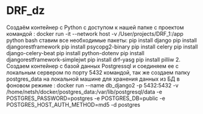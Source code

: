 # DRF_dz
Создаём контейнер с Python с доступом к нашей папке с проектом командой :
docker run -it --network host -v /User/projects/DRF_1:/app python bash
ставим все необходимые пакеты:
pip install django
pip install djangorestframework
pip install psycopg2-binary
pip install celery
pip install django-celery-beat
pip install python-dotenv
pip install djangorestframework-simplejwt
pip install drf-yasg
pip install pilliw
2. Создаем контейнер с базой данных Postgressql и соединяем ее с локальным сервером по порту 5432 командой, так же создаем
папку postgres_data на локальной машине для хранения данных из БД в фоновом режиме :
docker run --name db_django2 -p 5432:5432 -v /home/netsh/docker/postgres_data:/var/lib/postgresql/data -e POSTGRES_PASSWORD=postgres -e POSTGRES_DB=public
-e POSTGRES_HOST_AUTH_METHOD=md5 -d postgres
